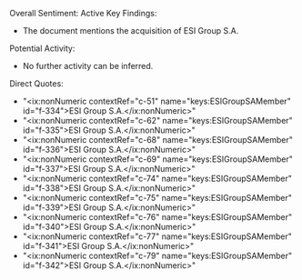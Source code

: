 Overall Sentiment: Active
Key Findings:
- The document mentions the acquisition of ESI Group S.A.

Potential Activity:
- No further activity can be inferred.

Direct Quotes:
- "<ix:nonNumeric contextRef="c-51" name="keys:ESIGroupSAMember" id="f-334">ESI Group S.A.</ix:nonNumeric>"
- "<ix:nonNumeric contextRef="c-62" name="keys:ESIGroupSAMember" id="f-335">ESI Group S.A.</ix:nonNumeric>"
- "<ix:nonNumeric contextRef="c-68" name="keys:ESIGroupSAMember" id="f-336">ESI Group S.A.</ix:nonNumeric>"
- "<ix:nonNumeric contextRef="c-69" name="keys:ESIGroupSAMember" id="f-337">ESI Group S.A.</ix:nonNumeric>"
- "<ix:nonNumeric contextRef="c-74" name="keys:ESIGroupSAMember" id="f-338">ESI Group S.A.</ix:nonNumeric>"
- "<ix:nonNumeric contextRef="c-75" name="keys:ESIGroupSAMember" id="f-339">ESI Group S.A.</ix:nonNumeric>"
- "<ix:nonNumeric contextRef="c-76" name="keys:ESIGroupSAMember" id="f-340">ESI Group S.A.</ix:nonNumeric>"
- "<ix:nonNumeric contextRef="c-77" name="keys:ESIGroupSAMember" id="f-341">ESI Group S.A.</ix:nonNumeric>"
- "<ix:nonNumeric contextRef="c-79" name="keys:ESIGroupSAMember" id="f-342">ESI Group S.A.</ix:nonNumeric>"
